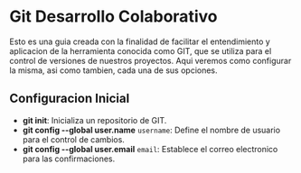 # Git Desarrollo Colaborativo

Esto es una guia creada con la finalidad de facilitar el entendimiento y aplicacion de la herramienta conocida como GIT, que se utiliza para el control de versiones de nuestros proyectos. Aqui veremos como configurar la misma, asi como tambien, cada una de sus opciones.

## Configuracion Inicial

* __git init__: Inicializa un repositorio de GIT.
* __git config --global user.name__ `username`: Define el nombre de usuario para el control de cambios.
* __git config --global user.email__ `email`: Establece el correo electronico para las confirmaciones.